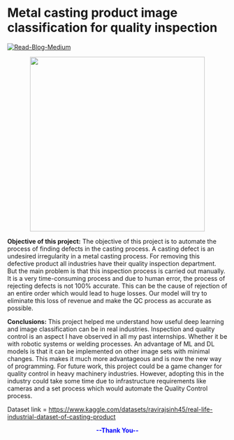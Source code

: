 # Metal casting product image classification for quality inspection
[![Read-Blog-Medium](https://img.shields.io/badge/Read%20Blog-Medium-blue.svg?longCache=true&style=plastic)](https://medium.com/@patilyashodatta)

<p align="center">
<img src="https://tejasmohanayyar.github.io/images/Metal%20casting%20project%20images/imageset.png"  height="400"  />
</p>

**Objective of this project:**
The objective of this project is to automate the process of finding defects in the casting process. A casting defect is an undesired irregularity in a metal casting process. For removing this defective product all industries have their quality inspection department. But the main problem is that this inspection process is carried out manually. It is a very time-consuming process and due to human error, the process of rejecting defects is not 100% accurate. This can be the cause of rejection of an entire order which would lead to huge losses. Our model will try to eliminate this loss of revenue and make the QC process as accurate as possible.


**Conclusions:**
This project helped me understand how useful deep learning and image classification can be in real industries. Inspection and quality control is an aspect I have observed in all my past internships. Whether it be with robotic systems or welding processes. An advantage of ML and DL models is that it can be implemented on other image sets with minimal changes. This makes it much more advantageous and is now the new way of programming.
For future work, this project could be a game changer for quality control in heavy machinery industries. However, adopting this in the industry could take some time due to infrastructure requirements like cameras and a set process which would automate the Quality Control process.

Dataset link = https://www.kaggle.com/datasets/ravirajsinh45/real-life-industrial-dataset-of-casting-product
<p align="center">
  <b><span style="color:blue">--Thank You--</span></b>
</p>



